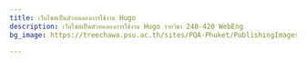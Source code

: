 ```yaml
---
title: เว็บไซต์เป็นตัวทดลองการใช้งาน Hugo
description: เว็บไซต์เป็นตัวทดลองการใช้งาน Hugo รายวิชา 240-420 WebEng
bg_image: https://treechawa.psu.ac.th/sites/PQA-Phuket/PublishingImages/SitePages/%E0%B8%AB%E0%B8%99%E0%B9%89%E0%B8%B2%E0%B9%81%E0%B8%A3%E0%B8%81/PSU-Banner.png

---
```

